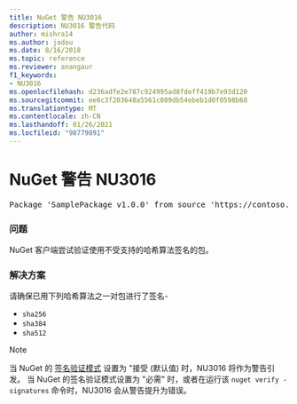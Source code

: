 ```yaml
---
title: NuGet 警告 NU3016
description: NU3016 警告代码
author: mishra14
ms.author: jodou
ms.date: 8/16/2018
ms.topic: reference
ms.reviewer: anangaur
f1_keywords:
- NU3016
ms.openlocfilehash: d236adfe2e787c924995ad8fdeff419b7e93d120
ms.sourcegitcommit: ee6c3f203648a5561c809db54ebeb1d0f0598b68
ms.translationtype: MT
ms.contentlocale: zh-CN
ms.lasthandoff: 01/26/2021
ms.locfileid: "98779891"
---
```

# <a name="nuget-warning-nu3016"></a>NuGet 警告 NU3016

<pre>Package 'SamplePackage v1.0.0' from source 'https://contoso.com/index.json': The package hash uses an unsupported hash algorithm.</pre>

### <a name="issue"></a>问题

NuGet 客户端尝试验证使用不受支持的哈希算法签名的包。


### <a name="solution"></a>解决方案

请确保已用下列哈希算法之一对包进行了签名- 
* `sha256`
* `sha384`
* `sha512`


> [!Note]
> 当 NuGet 的 [签名验证模式](../../consume-packages/installing-signed-packages.md#configure-package-signature-requirements) 设置为 "接受 (默认值) 时，NU3016 将作为警告引发。 当 NuGet 的签名验证模式设置为 "必需" 时，或者在运行该 `nuget verify -signatures` 命令时，NU3016 会从警告提升为错误。 
